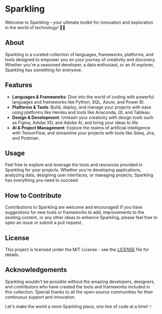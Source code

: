 # Sparkling

Welcome to Sparkling - your ultimate toolkit for innovation and exploration in the world of technology! 🚀✨

## About

Sparkling is a curated collection of languages, frameworks, platforms, and tools designed to empower you on your journey of creativity and discovery. Whether you're a seasoned developer, a data enthusiast, or an AI explorer, Sparkling has something for everyone.

## Features

- **Languages & Frameworks**: Dive into the world of coding with powerful languages and frameworks like Python, SQL, Azure, and Power BI.
- **Platforms & Tools**: Build, deploy, and manage your projects with ease using platforms like Heroku and tools like Anaconda, Qt, and Tableau.
- **Design & Development**: Unleash your creativity with design tools such as Figma, Adobe XD, and Adobe AI, and bring your ideas to life.
- **AI & Project Management**: Explore the realms of artificial intelligence with TensorFlow, and streamline your projects with tools like Seeq, Jira, and Postman.

## Usage

Feel free to explore and leverage the tools and resources provided in Sparkling for your projects. Whether you're developing applications, analyzing data, designing user interfaces, or managing projects, Sparkling has everything you need to succeed.

## How to Contribute

Contributions to Sparkling are welcome and encouraged! If you have suggestions for new tools or frameworks to add, improvements to the existing content, or any other ideas to enhance Sparkling, please feel free to open an issue or submit a pull request.

## License

This project is licensed under the MIT License - see the [LICENSE](LICENSE) file for details.

## Acknowledgements

Sparkling wouldn't be possible without the amazing developers, designers, and contributors who have created the tools and frameworks included in this collection. Special thanks to all the open-source communities for their continuous support and innovation.

Let's make the world a more Sparkling place, one line of code at a time! ✨
